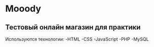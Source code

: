# Mooody
## Тестовый онлайн магазин для практики

Используются технологии:
  -HTML
  -CSS
  -JavaScript
  -PHP
  -MySQL

